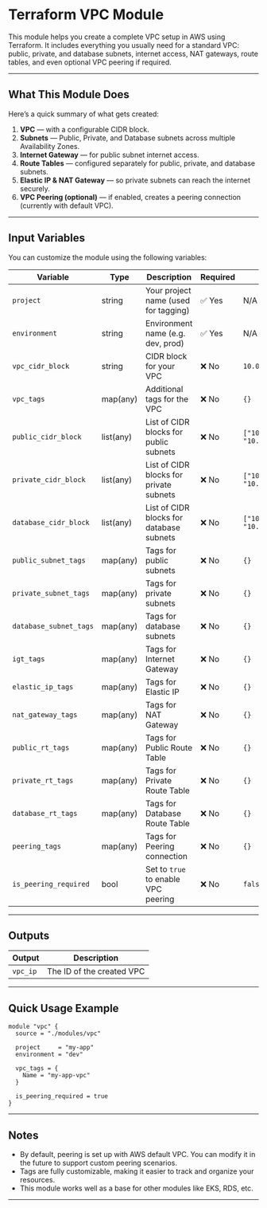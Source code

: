 

# Terraform VPC Module

This module helps you create a complete VPC setup in AWS using Terraform. It includes everything you usually need for a standard VPC: public, private, and database subnets, internet access, NAT gateways, route tables, and even optional VPC peering if required.

---

## What This Module Does

Here’s a quick summary of what gets created:

1. **VPC** — with a configurable CIDR block.
2. **Subnets** — Public, Private, and Database subnets across multiple Availability Zones.
3. **Internet Gateway** — for public subnet internet access.
4. **Route Tables** — configured separately for public, private, and database subnets.
5. **Elastic IP & NAT Gateway** — so private subnets can reach the internet securely.
6. **VPC Peering (optional)** — if enabled, creates a peering connection (currently with default VPC).

---

## Input Variables

You can customize the module using the following variables:

| Variable               | Type      | Description                              | Required | Default                            |
| ---------------------- | --------- | ---------------------------------------- | -------- | ---------------------------------- |
| `project`              | string    | Your project name (used for tagging)     | ✅ Yes    | N/A                                |
| `environment`          | string    | Environment name (e.g. dev, prod)        | ✅ Yes    | N/A                                |
| `vpc_cidr_block`       | string    | CIDR block for your VPC                  | ❌ No     | `10.0.0.0/16`                      |
| `vpc_tags`             | map(any)  | Additional tags for the VPC              | ❌ No     | `{}`                               |
| `public_cidr_block`    | list(any) | List of CIDR blocks for public subnets   | ❌ No     | `["10.0.1.0/24", "10.0.2.0/24"]`   |
| `private_cidr_block`   | list(any) | List of CIDR blocks for private subnets  | ❌ No     | `["10.0.11.0/24", "10.0.12.0/24"]` |
| `database_cidr_block`  | list(any) | List of CIDR blocks for database subnets | ❌ No     | `["10.0.21.0/24", "10.0.22.0/24"]` |
| `public_subnet_tags`   | map(any)  | Tags for public subnets                  | ❌ No     | `{}`                               |
| `private_subnet_tags`  | map(any)  | Tags for private subnets                 | ❌ No     | `{}`                               |
| `database_subnet_tags` | map(any)  | Tags for database subnets                | ❌ No     | `{}`                               |
| `igt_tags`             | map(any)  | Tags for Internet Gateway                | ❌ No     | `{}`                               |
| `elastic_ip_tags`      | map(any)  | Tags for Elastic IP                      | ❌ No     | `{}`                               |
| `nat_gateway_tags`     | map(any)  | Tags for NAT Gateway                     | ❌ No     | `{}`                               |
| `public_rt_tags`       | map(any)  | Tags for Public Route Table              | ❌ No     | `{}`                               |
| `private_rt_tags`      | map(any)  | Tags for Private Route Table             | ❌ No     | `{}`                               |
| `database_rt_tags`     | map(any)  | Tags for Database Route Table            | ❌ No     | `{}`                               |
| `peering_tags`         | map(any)  | Tags for Peering connection              | ❌ No     | `{}`                               |
| `is_peering_required`  | bool      | Set to `true` to enable VPC peering      | ❌ No     | `false`                            |

---

## Outputs

| Output   | Description               |
| -------- | ------------------------- |
| `vpc_ip` | The ID of the created VPC |

---

## Quick Usage Example

```hcl
module "vpc" {
  source = "./modules/vpc"

  project     = "my-app"
  environment = "dev"

  vpc_tags = {
    Name = "my-app-vpc"
  }

  is_peering_required = true
}
```

---

## Notes

* By default, peering is set up with AWS default VPC. You can modify it in the future to support custom peering scenarios.
* Tags are fully customizable, making it easier to track and organize your resources.
* This module works well as a base for other modules like EKS, RDS, etc.

---